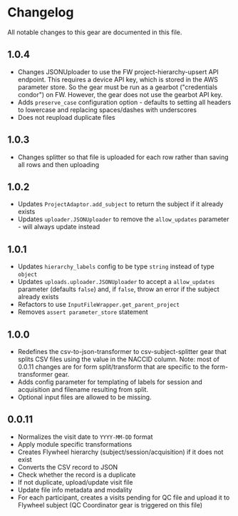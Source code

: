 # Changelog

All notable changes to this gear are documented in this file.

## 1.0.4

* Changes JSONUploader to use the FW project-hierarchy-upsert API endpoint. This requires a device API key, which is stored in the AWS parameter store. So the gear must be run as a gearbot ("credentials condor") on FW. However, the gear does not use the gearbot API key.
* Adds `preserve_case` configuration option - defaults to setting all headers to lowercase and replacing spaces/dashes with underscores
* Does not reupload duplicate files

## 1.0.3

* Changes splitter so that file is uploaded for each row rather than saving all rows and then uploading

## 1.0.2

* Updates `ProjectAdaptor.add_subject` to return the subject if it already exists
* Updates `uploader.JSONUploader` to remove the `allow_updates` parameter - will always update instead

## 1.0.1

* Updates `hierarchy_labels` config to be type `string` instead of type `object`
* Updates `uploads.uploader.JSONUploader` to accept a `allow_updates` parameter (defaults `false`) and, if `false`, throw an error if the subject already exists
* Refactors to use `InputFileWrapper.get_parent_project`
* Removes `assert parameter_store` statement

## 1.0.0

- Redefines the csv-to-json-transformer to csv-subject-splitter gear that splits CSV files using the value in the NACCID column.
  Note: most of 0.0.11 changes are for form split/transform that are specific to the form-transformer gear.
- Adds config parameter for templating of labels for session and acquisition and filename resulting from split.
- Optional input files are allowed to be missing.

## 0.0.11
- Normalizes the visit date to `YYYY-MM-DD` format
- Apply module specific transformations
- Creates Flywheel hierarchy (subject/session/acquisition) if it does not exist
- Converts the CSV record to JSON
- Check whether the record is a duplicate
- If not duplicate, upload/update visit file
- Update file info metadata and modality
- For each participant, creates a visits pending for QC file and upload it to Flywheel subject (QC Coordinator gear is triggered on this file)
